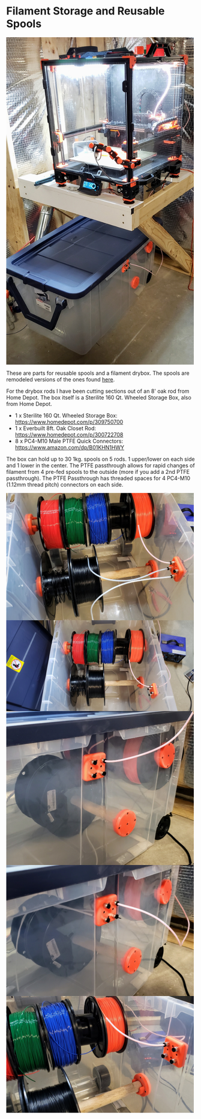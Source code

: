 # Filament Storage and Reusable Spools

<img align="center" width=500 src="images/Drybox.jpg" />

These are parts for reusable spools and a filament drybox.  The spools are remodeled versions of the ones found [here](https://www.villageplastics.com/the-filament-koil/).

For the drybox rods I have been cutting sections out of an 8' oak rod from Home Depot.  The box itself is a Sterilite 160 Qt. Wheeled Storage Box, also from Home Depot.

* 1 x Sterilite 160 Qt. Wheeled Storage Box: https://www.homedepot.com/p/309750700
* 1 x Everbuilt 8ft. Oak Closet Rod: https://www.homedepot.com/p/300722708
* 8 x PC4-M10 Male PTFE Quick Connectors: https://www.amazon.com/dp/B01KHN1HWY

The box can hold up to 30 1kg. spools on 5 rods.  1 upper/lower on each side and 1 lower in the center.  The PTFE passthrough allows for rapid changes of filament from 4 pre-fed spools to the outside (more if you add a 2nd PTFE passthrough).  The PTFE Passthrough has threaded spaces for 4 PC4-M10 (1.12mm thread pitch) connectors on each side.

<img align="left" width=500 src="images/Spool%20Holders%201.jpg" />
<img align="left" width=500 src="images/Spool%20Holders%202.jpg" />
<br>
<img align="left" width=500 src="images/PTFE%20Passthrough%201.jpg" />
<img align="left" width=500 src="images/PTFE%20Passthrough%202.jpg" />
<img align="left" width=500 src="images/PTFE%20Passthrough%203.jpg" />
